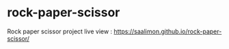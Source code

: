 # rock-paper-scissor
Rock paper scissor project
live view : https://saalimon.github.io/rock-paper-scissor/